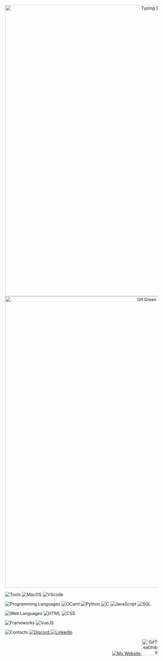<p align="center">
  <img src="https://readme-typing-svg.herokuapp.com/?lines=Welcome+to+my+GitHub+profile+!;Passionate+Computer+Science+Student+🌱;Thank+you+for+visiting+💚;&font=Tsukimi+Rounded&size=17&pause=1000&color=8BC665&center=true&width=500&height=30" alt="Typing SVG" style="width: 100vw;"/>
  <img src="https://media.giphy.com/media/eHQ5BsgBIBIGI/giphy.gif?cid=790b76117dc36e6c30f7a21bc3210765eedf10e1197c0eaa&ep=v1_user_favorites&rid=giphy.gif&ct=g" alt="Gif Green Ghibli" style="width: 100vw;"/>
</p>

<p>
  <img src="https://img.shields.io/badge/Tools:-81A574?style=for-the-badge" alt="Tools" />
  <img src="https://img.shields.io/badge/MacOS-536842?style=for-the-badge&logo=apple&logoColor=white" alt="MacOS" />
  <img src="https://img.shields.io/badge/VScode-334536?style=for-the-badge&logo=visualstudiocode&logoColor=white" alt="VScode" />
</p>

<p>
  <img src="https://img.shields.io/badge/Programming_Languages:-81A574?style=for-the-badge" alt="Programming Languages" />
  <img src="https://img.shields.io/badge/OCaml-536842?style=for-the-badge&logo=ocaml&logoColor=white" alt="OCaml" />
  <img src="https://img.shields.io/badge/Python-334536?style=for-the-badge&logo=python&logoColor=white" alt="Python" />
  <img src="https://img.shields.io/badge/C-536842?style=for-the-badge&logo=C&logoColor=white" alt="C" />
  <img src="https://img.shields.io/badge/JavaScript-334536?style=for-the-badge&logo=JavaScript&logoColor=white" alt="JavaScript" />
  <img src="https://img.shields.io/badge/SQL-536842?style=for-the-badge&logo=SQL&logoColor=white" alt="SQL" />
</p>

<p>
<img src="https://img.shields.io/badge/Web_Languages:-81A574?style=for-the-badge" alt="Web Languages" />
  <img src="https://img.shields.io/badge/HTML-536842?style=for-the-badge&logo=HTML5&logoColor=white" alt="HTML" />
  <img src="https://img.shields.io/badge/CSS-334536?style=for-the-badge&logo=CSS&logoColor=white" alt="CSS" />
</p>

<p>
  <img src="https://img.shields.io/badge/Frameworks:-81A574?style=for-the-badge" alt="Frameworks" />
  <img src="https://img.shields.io/badge/VueJS-536842?style=for-the-badge&logo=Vue.JS&logoColor=white" alt="VueJS" />
</p>

<p>
  <img src="https://img.shields.io/badge/Contacts:-81A574?style=for-the-badge" alt="Contacts" />
  <a href="https://discordapp.com/users/697343303519043594">
    <img src="https://img.shields.io/badge/Discord-536842?style=for-the-badge&logo=discord&logoColor=white" alt="Discord" />
  </a>
  <a href="https://www.linkedin.com/in/adèle-ponge/">
    <img src="https://img.shields.io/badge/LinkedIn-334536?style=for-the-badge&logo=linkedin&logoColor=white" alt="LinkedIn" />
  </a>
</p>

<p align="right">
  <a href="https://adele25p.github.io">
    <img src="https://img.shields.io/badge/Visit_my_Website-81A574?style=for-the-badge" alt="My Website" />
  </a>
  <a href="https://adele25p.github.io">
    <img src="https://media.giphy.com/media/ym6PmLonLGfv2/giphy.gif?cid=ecf05e476da23a582f33d9868cfa94242bc2a3094b03949f&ep=v1_user_favorites&rid=giphy.gif&ct=g" alt="GifTeaGhibli" style="width: 53px;" />
  </a>
</p>

<!-- 
I don't know why I felt like green was the right color! 
If you have other suggestions, don't hesitate to tell me. 
-->